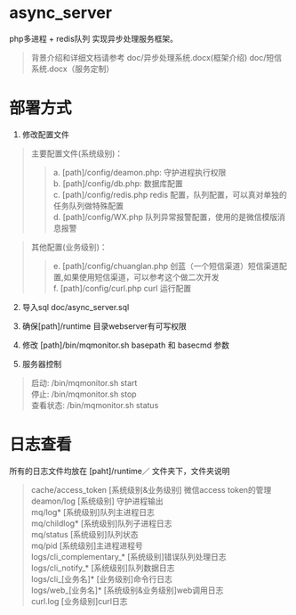 # async_server
php多进程 + redis队列 实现异步处理服务框架。
>背景介绍和详细文档请参考 doc/异步处理系统.docx(框架介绍)  doc/短信系统.docx（服务定制）
# 部署方式

1. 修改配置文件 <br>

>主要配置文件(系统级别)：<br>
>>a. [path]/config/deamon.php: 守护进程执行权限<br>
>>b. [path]/config/db.php: 数据库配置<br>
>>c. [path]/config/redis.php redis 配置，队列配置，可以真对单独的任务队列做特殊配置<br>
>>d. [path]/config/WX.php 队列异常报警配置，使用的是微信模版消息报警<br>

>其他配置(业务级别)：<br>
>>e. [path]/config/chuanglan.php 创蓝（一个短信渠道）短信渠道配置,如果使用短信渠道，可以参考这个做二次开发<br>
>>f. [path]/config/curl.php curl 运行配置<br>

2. 导入sql doc/async_server.sql

3. 确保[path]/runtime 目录webserver有可写权限

4. 修改 [path]/bin/mqmonitor.sh basepath 和 basecmd 参数

5. 服务器控制
>启动: /bin/mqmonitor.sh start<br>
>停止: /bin/mqmonitor.sh stop<br>
>查看状态: /bin/mqmonitor.sh status<br>

# 日志查看
所有的日志文件均放在 [paht]/runtime／ 文件夹下，文件夹说明<br>
>cache/access_token [系统级别&业务级别] 微信access token的管理<br>
>deamon/log [系统级别] 守护进程输出<br>
>mq/log* [系统级别]队列主进程日志<br>
>mq/childlog* [系统级别]队列子进程日志<br>
>mq/status [系统级别]队列状态<br>
>mq/pid [系统级别]主进程进程号<br>
>logs/cli_complementary_* [系统级别]错误队列处理日志<br>
>logs/cli_notify_* [系统级别]队列数据日志<br>
>logs/cli_[业务名]* [业务级别]命令行日志<br>
>logs/web_[业务名]* [系统级别&业务级别]web调用日志<br>
>curl.log [业务级别]curl日志<br>


